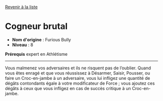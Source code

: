 [Revenir à la liste](..)

# Cogneur brutal

 * **Nom d'origine** : Furious Bully
 * **Niveau** : 8


<p><strong>Prérequis</strong> expert en Athlétisme</p>
<hr>
<p>Vous malmenez vos adversaires et ils ne risquent pas de l’oublier. Quand vous êtes enragé et que vous réussissez à Désarmer, Saisir, Pousser, ou faire un Croc-en-jambe à un adversaire, vous lui infligez une quantité de dégâts contondants égale à votre modificateur de Force ; vous ajoutez ces dégâts à ceux que vous infligez en cas de succès critique à un Croc-en-jambe.</p>